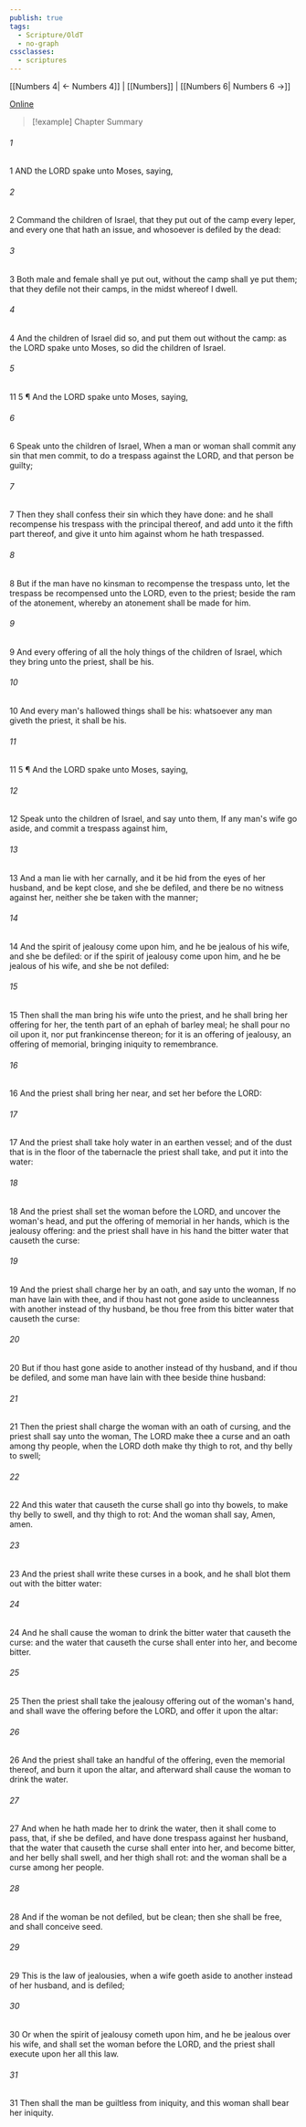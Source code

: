 ```yaml
---
publish: true
tags:
  - Scripture/OldT
  - no-graph
cssclasses:
  - scriptures
---
```

[[Numbers 4| ← Numbers 4]] | [[Numbers]] | [[Numbers 6| Numbers 6 →]]

[Online](https://churchofjesuschrist.org/study/scriptures/ot/num/5?lang=eng)

>[!example] Chapter Summary
>
###### 1
1 AND the LORD spake unto Moses, saying,
###### 2
2 Command the children of Israel, that they put out of the camp every leper, and every one that hath an issue, and whosoever is defiled by the dead:
###### 3
3 Both male and female shall ye put out, without the camp shall ye put them; that they defile not their camps, in the midst whereof I dwell.
###### 4
4 And the children of Israel did so, and put them out without the camp: as the LORD spake unto Moses, so did the children of Israel.
###### 5
11 5 ¶ And the LORD spake unto Moses, saying,
###### 6
6 Speak unto the children of Israel, When a man or woman shall commit any sin that men commit, to do a trespass against the LORD, and that person be guilty;
###### 7
7 Then they shall confess their sin which they have done: and he shall recompense his trespass with the principal thereof, and add unto it the fifth part thereof, and give it unto him against whom he hath trespassed.
###### 8
8 But if the man have no kinsman to recompense the trespass unto, let the trespass be recompensed unto the LORD, even to the priest; beside the ram of the atonement, whereby an atonement shall be made for him.
###### 9
9 And every offering of all the holy things of the children of Israel, which they bring unto the priest, shall be his.
###### 10
10 And every man's hallowed things shall be his: whatsoever any man giveth the priest, it shall be his.
###### 11
11 5 ¶ And the LORD spake unto Moses, saying,
###### 12
12 Speak unto the children of Israel, and say unto them, If any man's wife go aside, and commit a trespass against him,
###### 13
13 And a man lie with her carnally, and it be hid from the eyes of her husband, and be kept close, and she be defiled, and there be no witness against her, neither she be taken with the manner;
###### 14
14 And the spirit of jealousy come upon him, and he be jealous of his wife, and she be defiled: or if the spirit of jealousy come upon him, and he be jealous of his wife, and she be not defiled:
###### 15
15 Then shall the man bring his wife unto the priest, and he shall bring her offering for her, the tenth part of an ephah of barley meal; he shall pour no oil upon it, nor put frankincense thereon; for it is an offering of jealousy, an offering of memorial, bringing iniquity to remembrance.
###### 16
16 And the priest shall bring her near, and set her before the LORD:
###### 17
17 And the priest shall take holy water in an earthen vessel; and of the dust that is in the floor of the tabernacle the priest shall take, and put it into the water:
###### 18
18 And the priest shall set the woman before the LORD, and uncover the woman's head, and put the offering of memorial in her hands, which is the jealousy offering: and the priest shall have in his hand the bitter water that causeth the curse:
###### 19
19 And the priest shall charge her by an oath, and say unto the woman, If no man have lain with thee, and if thou hast not gone aside to uncleanness with another instead of thy husband, be thou free from this bitter water that causeth the curse:
###### 20
20 But if thou hast gone aside to another instead of thy husband, and if thou be defiled, and some man have lain with thee beside thine husband:
###### 21
21 Then the priest shall charge the woman with an oath of cursing, and the priest shall say unto the woman, The LORD make thee a curse and an oath among thy people, when the LORD doth make thy thigh to rot, and thy belly to swell;
###### 22
22 And this water that causeth the curse shall go into thy bowels, to make thy belly to swell, and thy thigh to rot: And the woman shall say, Amen, amen.
###### 23
23 And the priest shall write these curses in a book, and he shall blot them out with the bitter water:
###### 24
24 And he shall cause the woman to drink the bitter water that causeth the curse: and the water that causeth the curse shall enter into her, and become bitter.
###### 25
25 Then the priest shall take the jealousy offering out of the woman's hand, and shall wave the offering before the LORD, and offer it upon the altar:
###### 26
26 And the priest shall take an handful of the offering, even the memorial thereof, and burn it upon the altar, and afterward shall cause the woman to drink the water.
###### 27
27 And when he hath made her to drink the water, then it shall come to pass, that, if she be defiled, and have done trespass against her husband, that the water that causeth the curse shall enter into her, and become bitter, and her belly shall swell, and her thigh shall rot: and the woman shall be a curse among her people.
###### 28
28 And if the woman be not defiled, but be clean; then she shall be free, and shall conceive seed.
###### 29
29 This is the law of jealousies, when a wife goeth aside to another instead of her husband, and is defiled;
###### 30
30 Or when the spirit of jealousy cometh upon him, and he be jealous over his wife, and shall set the woman before the LORD, and the priest shall execute upon her all this law.
###### 31
31 Then shall the man be guiltless from iniquity, and this woman shall bear her iniquity.



